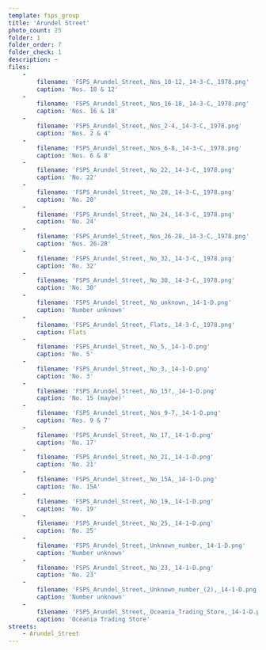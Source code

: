 ```yaml
---
template: fsps_group
title: 'Arundel Street'
photo_count: 25
folder: 1
folder_order: 7
folder_check: 1
description: ~
files:
    -
        filename: 'FSPS_Arundel_Street,_Nos_10-12,_14-3-C,_1978.png'
        caption: 'Nos. 10 & 12'
    -
        filename: 'FSPS_Arundel_Street,_Nos_16-18,_14-3-C,_1978.png'
        caption: 'Nos. 16 & 18'
    -
        filename: 'FSPS_Arundel_Street,_Nos_2-4,_14-3-C,_1978.png'
        caption: 'Nos. 2 & 4'
    -
        filename: 'FSPS_Arundel_Street,_Nos_6-8,_14-3-C,_1978.png'
        caption: 'Nos. 6 & 8'
    -
        filename: 'FSPS_Arundel_Street,_No_22,_14-3-C,_1978.png'
        caption: 'No. 22'
    -
        filename: 'FSPS_Arundel_Street,_No_20,_14-3-C,_1978.png'
        caption: 'No. 20'
    -
        filename: 'FSPS_Arundel_Street,_No_24,_14-3-C,_1978.png'
        caption: 'No. 24'
    -
        filename: 'FSPS_Arundel_Street,_Nos_26-28,_14-3-C,_1978.png'
        caption: 'Nos. 26-28'
    -
        filename: 'FSPS_Arundel_Street,_No_32,_14-3-C,_1978.png'
        caption: 'No. 32'
    -
        filename: 'FSPS_Arundel_Street,_No_30,_14-3-C,_1978.png'
        caption: 'No. 30'
    -
        filename: 'FSPS_Arundel_Street,_No_unknown,_14-1-D.png'
        caption: 'Number unknown'
    -
        filename: 'FSPS_Arundel_Street,_Flats,_14-3-C,_1978.png'
        caption: Flats
    -
        filename: 'FSPS_Arundel_Street,_No_5,_14-1-D.png'
        caption: 'No. 5'
    -
        filename: 'FSPS_Arundel_Street,_No_3,_14-1-D.png'
        caption: 'No. 3'
    -
        filename: 'FSPS_Arundel_Street,_No_15?,_14-1-D.png'
        caption: 'No. 15 (maybe)'
    -
        filename: 'FSPS_Arundel_Street,_Nos_9-7,_14-1-D.png'
        caption: 'Nos. 9 & 7'
    -
        filename: 'FSPS_Arundel_Street,_No_17,_14-1-D.png'
        caption: 'No. 17'
    -
        filename: 'FSPS_Arundel_Street,_No_21,_14-1-D.png'
        caption: 'No. 21'
    -
        filename: 'FSPS_Arundel_Street,_No_15A,_14-1-D.png'
        caption: 'No. 15A'
    -
        filename: 'FSPS_Arundel_Street,_No_19,_14-1-D.png'
        caption: 'No. 19'
    -
        filename: 'FSPS_Arundel_Street,_No_25,_14-1-D.png'
        caption: 'No. 25'
    -
        filename: 'FSPS_Arundel_Street,_Unknown_number,_14-1-D.png'
        caption: 'Number unknown'
    -
        filename: 'FSPS_Arundel_Street,_No_23,_14-1-D.png'
        caption: 'No. 23'
    -
        filename: 'FSPS_Arundel_Street,_Unknown_number_(2),_14-1-D.png'
        caption: 'Number unknown'
    -
        filename: 'FSPS_Arundel_Street,_Oceania_Trading_Store,_14-1-D.png'
        caption: 'Oceania Trading Store'
streets:
    - Arundel_Street
---
```

